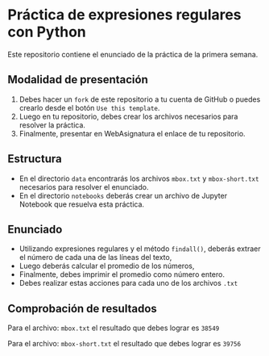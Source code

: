 # Práctica de expresiones regulares con Python

Este repositorio contiene el enunciado de la práctica de la primera semana.

## Modalidad de presentación

1. Debes hacer un `fork` de este repositorio a tu cuenta de GitHub o puedes crearlo desde el botón `Use this template`.
2. Luego en tu repositorio, debes crear los archivos necesarios para resolver la práctica.
3. Finalmente, presentar en WebAsignatura el enlace de tu repositorio.

## Estructura

- En el directorio `data` encontrarás los archivos `mbox.txt` y `mbox-short.txt` necesarios para resolver el enunciado.
- En el directorio `notebooks` deberás crear un archivo de Jupyter Notebook que resuelva esta práctica.

## Enunciado

- Utilizando expresiones regulares y el método `findall()`, deberás extraer el número de cada una de las líneas del texto,
- Luego deberás calcular el promedio de los números,
- Finalmente, debes imprimir el promedio como número entero.
- Debes realizar estas acciones para cada uno de los archivos `.txt`

## Comprobación de resultados

Para el archivo: `mbox.txt` el resultado que debes lograr es `38549`

Para el archivo: `mbox-short.txt` el resultado que debes lograr es `39756`
